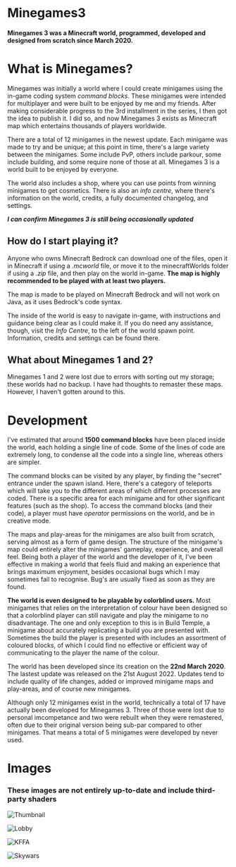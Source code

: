 # Minegames3
#### Minegames 3 was a Minecraft world, programmed, developed and designed from scratch since March 2020.

# What is Minegames?
Minegames was initially a world where I could create minigames using the in-game coding system *command blocks*.
These minigames were intended for multiplayer and were built to be enjoyed by me and my friends.
After making considerable progress to the 3rd installment in the series, I then got the idea to publish it.
I did so, and now Minegames 3 exists as Minecraft map which entertains thousands of players worldwide.

There are a total of 12 minigames in the newest update. Each minigame was made to try and be unique; at this point in time, there's a large variety between the minigames. Some include PvP, others include parkour, some include building, and some require none of those at all. Minegames 3 is a world built to be enjoyed by everyone.

The world also includes a shop, where you can use points from winning minigames to get cosmetics. There is also an *info centre*, where there's information on the world, credits, a fully documented changelog, and settings.

***I can confirm Minegames 3 is still being occasionally updated***

## How do I start playing it?
Anyone who owns Minecraft Bedrock can download one of the files, open it in Minecraft if using a *.mcworld* file, or move it to the minecraftWorlds folder if using a *.zip* file, and then play on the world in-game. **The map is highly recommended to be played with at least two players.**

The map is made to be played on Minecraft Bedrock and will not work on Java, as it uses Bedrock's code syntax.

The inside of the world is easy to navigate in-game, with instructions and guidance being clear as I could make it. If you do need any assistance, though, visit the *Info Centre*, to the left of the world spawn point. Information, credits and settings can be found there.

## What about Minegames 1 and 2?
Minegames 1 and 2 were lost due to errors with sorting out my storage; these worlds had no backup.
I have had thoughts to remaster these maps. However, I haven't gotten around to this.

# Development
I've estimated that around **1500 command blocks** have been placed inside the world, each holding a single line of code. Some of the lines of code are extremely long, to condense all the code into a single line, whereas others are simpler.

The command blocks can be visited by any player, by finding the "secret" entrance under the spawn island. Here, there's a category of teleports which will take you to the different areas of which different processes are coded. There is a specific area for each minigame and for other significant features (such as the shop). To access the command blocks (and their code), a player must have *operator* permissions on the world, and be in creative mode.

The maps and play-areas for the minigames are also built from scratch, serving almost as a form of game design. The structure of the minigame's map could entirely alter the minigames' gameplay, experience, and overall feel. Being both a player of the world and the developer of it, I've been effective in making a world that feels fluid and making an experience that brings maximum enjoyment, besides occasional bugs which I may sometimes fail to recognise. Bug's are usually fixed as soon as they are found.

**The world is even designed to be playable by colorblind users.** Most minigames that relies on the interpretation of colour have been designed so that a colorblind player can still navigate and play the minigame to no disadvantage. The one and only exception to this is in Build Temple, a minigame about accurately replicating a build you are presented with. Sometimes the build the player is presented with includes an assortment of coloured blocks, of which I could find no effective or efficient way of communicating to the player the name of the colour.

The world has been developed since its creation on the **22nd March 2020**. The lastest update was released on the 21st August 2022. Updates tend to include quality of life changes, added or improved minigame maps and play-areas, and of course new minigames.

Although only 12 minigames exist in the world, technically a total of 17 have actually been developed for Minegames 3. Three of those were lost due to personal imcompetance and two were rebuilt when they were remastered, often due to their original version being sub-par compared to other minigames. That means a total of 5 minigames were developed by never used.

# Images
### These images are not entirely up-to-date and include third-party shaders
![Thumbnail](https://user-images.githubusercontent.com/113607171/190509670-24c0564d-03bd-4d42-b052-c5bc780d91bb.png)

![Lobby](https://user-images.githubusercontent.com/113607171/190509565-d1612fe8-bfe7-467d-abf2-b23b93853963.png)

![KFFA](https://user-images.githubusercontent.com/113607171/190509643-b13bb007-498a-4f14-b6e8-fe14e6023d0e.png)

![Skywars](https://user-images.githubusercontent.com/113607171/190509528-32c16f03-35dd-43b9-8998-c3d3a5ea8bd1.png)
